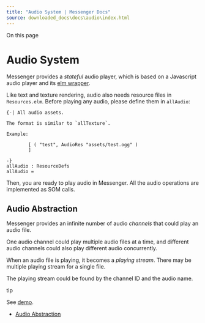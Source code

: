 ```yaml
---
title: "Audio System | Messenger Docs"
source: downloaded_docs\docs\audio\index.html
---
```


On this page

# Audio System

Messenger provides a *stateful* audio player, which is based on a Javascript audio player and its [elm wrapper](https://package.elm-lang.org/packages/MartinSStewart/elm-audio/latest/).

Like text and texture rendering, audio also needs resource files in `Resources.elm`. Before playing any audio, please define them in `allAudio`:

```
{-| All audio assets.  
  
The format is similar to `allTexture`.  
  
Example:  
  
        [ ( "test", AudioRes "assets/test.ogg" )  
        ]  
  
-}  
allAudio : ResourceDefs  
allAudio =  

```

Then, you are ready to play audio in Messenger. All the audio operations are implemented as SOM calls.

## Audio Abstraction[​](#audio-abstraction "Direct link to Audio Abstraction")

Messenger provides an infinite number of audio *channels* that could play an audio file.

One audio channel could play multiple audio files at a time, and different audio channels could also play different audio concurrently.

When an audio file is playing, it becomes a *playing stream*. There may be multiple playing stream for a single file.

The playing stream could be found by the channel ID and the audio name.

tip

See [demo](https://github.com/elm-messenger/messenger-core/blob/main/test/src/Scenes/Audio/Model.elm).

- [Audio Abstraction](#audio-abstraction)